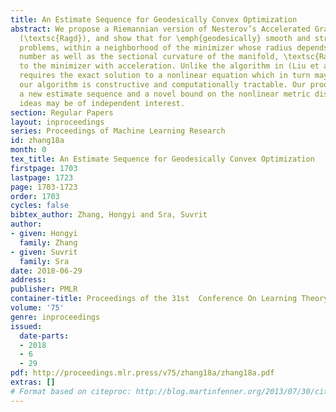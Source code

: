 ```yaml
---
title: An Estimate Sequence for Geodesically Convex Optimization
abstract: We propose a Riemannian version of Nesterov’s Accelerated Gradient algorithm
  (\textsc{Ragd}), and show that for \emph{geodesically} smooth and strongly convex
  problems, within a neighborhood of the minimizer whose radius depends on the condition
  number as well as the sectional curvature of the manifold, \textsc{Ragd} converges
  to the minimizer with acceleration. Unlike the algorithm in (Liu et al., 2017) that
  requires the exact solution to a nonlinear equation which in turn may be intractable,
  our algorithm is constructive and computationally tractable. Our proof exploits
  a new estimate sequence and a novel bound on the nonlinear metric distortion, both
  ideas may be of independent interest.
section: Regular Papers
layout: inproceedings
series: Proceedings of Machine Learning Research
id: zhang18a
month: 0
tex_title: An Estimate Sequence for Geodesically Convex Optimization
firstpage: 1703
lastpage: 1723
page: 1703-1723
order: 1703
cycles: false
bibtex_author: Zhang, Hongyi and Sra, Suvrit
author:
- given: Hongyi
  family: Zhang
- given: Suvrit
  family: Sra
date: 2018-06-29
address: 
publisher: PMLR
container-title: Proceedings of the 31st  Conference On Learning Theory
volume: '75'
genre: inproceedings
issued:
  date-parts:
  - 2018
  - 6
  - 29
pdf: http://proceedings.mlr.press/v75/zhang18a/zhang18a.pdf
extras: []
# Format based on citeproc: http://blog.martinfenner.org/2013/07/30/citeproc-yaml-for-bibliographies/
---
```

